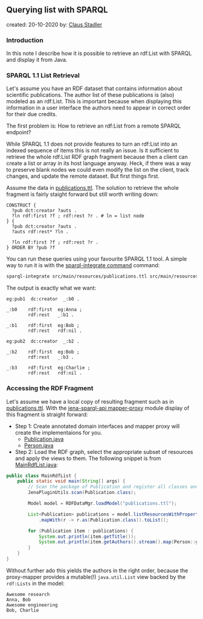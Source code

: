 ## Querying list with SPARQL

created: 20-10-2020
by: [Claus Stadler](http://aksw.org/ClausStadler)

### Introduction
In this note I describe how it is possible to retrieve an rdf:List with SPARQL and display it from Java.

### SPARQL 1.1 List Retrieval
Let's assume you have an RDF dataset that contains information about scientific publications.
The author list of these publications is (also) modeled as an rdf:List. This is important because
when displaying this information in a user interface the authors need to appear in correct order
for their due credits.


The first problem is: How to retrieve an rdf:List from a remote SPARQL endpoint?

While SPARQL 1.1 does not provide features to turn an rdf:List into an indexed sequence of items
this is not really an issue.
Is it sufficient to retrieve the whole rdf:List RDF graph fragment because then a client can create
a list or array in its host language anyway. Heck, if there was a way to preserve blank nodes we could
even modify the list on the client, track changes, and update the remote dataset. But first things first.


Assume the data in [publications.ttl](src/main/resources/publications.ttl).
The solution to retrieve the whole fragment is fairly staight forward but still worth writing down:

```
CONSTRUCT {
  ?pub dct:creator ?auts .
  ?ln rdf:first ?f ; rdf:rest ?r . # ln = list node
} {
  ?pub dct:creator ?auts .
  ?auts rdf:rest* ?ln .

  ?ln rdf:first ?f ; rdf:rest ?r .
} ORDER BY ?pub ?f
```

You can run these queries using your favourite SPARQL 1.1 tool. A simple way to run it
is with the  [sparql-integrate command](https://github.com/SmartDataAnalytics/RdfProcessingToolkit) command:
```bash
sparql-integrate src/main/resources/publications.ttl src/main/resources/rdflist.sparql
```

The output is exactly what we want:

```ttl
eg:pub1  dc:creator  _:b0 .

_:b0    rdf:first  eg:Anna ;
        rdf:rest   _:b1 .

_:b1    rdf:first  eg:Bob ;
        rdf:rest   rdf:nil .

eg:pub2  dc:creator  _:b2 .

_:b2    rdf:first  eg:Bob ;
        rdf:rest   _:b3 .

_:b3    rdf:first  eg:Charlie ;
        rdf:rest   rdf:nil .
```


### Accessing the RDF Fragment

Let's assume we have a local copy of resulting fragment such as in [publications.ttl](src/main/resources/publications.ttl).
With the [jena-sparql-api mapper-proxy](https://github.com/SmartDataAnalytics/jena-sparql-api/tree/master/jena-sparql-api-mapper-proxy) module display of this fragment is straight forward:

* Step 1: Create annotated domain interfaces and mapper proxy will create the implementaions for you.
  * [Publication.java](src/main/java/org/aklakan/devblog/rdflist/domain/Publication.java)
  * [Person.java](src/main/java/org/aklakan/devblog/rdflist/domain/Person.java)
* Step 2: Load the RDF graph, select the appropriate subset of resources and apply the views to them. The following snippet is from [MainRdfList.java](src/main/java/org/aklakan/devblog/rdflist/main/MainRdfList.java):
```java
public class MainRdfList {
    public static void main(String[] args) {
        // Scan the package of Publication and register all classes annotated with @ResourceView
        JenaPluginUtils.scan(Publication.class);

        Model model = RDFDataMgr.loadModel("publications.ttl");

        List<Publication> publications = model.listResourcesWithProperty(RDF.type, DCTerms.BibliographicResource)
            .mapWith(r -> r.as(Publication.class)).toList();

        for (Publication item : publications) {
            System.out.println(item.getTitle());
            System.out.println(item.getAuthors().stream().map(Person::getName).collect(Collectors.joining(", ")));
        }
    }
}
```

Without further ado this yields the authors in the right order, because the proxy-mapper provides a
mutable(!) `java.util.List` view backed by the `rdf:Lists` in the model:
```
Awesome research
Anna, Bob
Awesome engineering
Bob, Charlie
```




